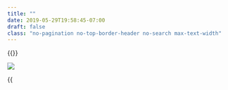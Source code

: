 ```yaml
---
title: ""
date: 2019-05-29T19:58:45-07:00
draft: false
class: "no-pagination no-top-border-header no-search max-text-width"
---
```


{{<title-card>}}

![](/images/sqlcommenter_logo.png)

{{<title>}} is a suite of middlewares/plugins that enable your ORMs to augment SQL statements before execution, with comments containing
information about the code that caused its execution. This helps in easily correlating slow performance with source code and giving insights into backend database performance. In short it provides some observability into the state of your client-side applications and their impact on the database's server-side.

- [Value](#value)
- [Sample](#sample)
- [Interpretation](#interpretation)
- [Getting started](#getting-started)
- [Support](#support)
    - [Languages](#languages)
    - [Frameworks](#frameworks)
    - [Databases](#databases)
- [Source code](#source-code)

### Value 
sqlcommenter provides instrumentation/wrappers to augment SQL from frameworks and ORMs. The augmented SQL provides key='value' comments
that help correlate usercode with ORM generated SQL statements and they can be examined in your database server logs. It provides deeper
observability insights into the state of your applications all the way to your database server.

### Sample

This log was extracted from a live web application

```shell
2019-05-28 11:54:50.780 PDT [64128] LOG:  statement: INSERT INTO "polls_question"
("question_text", "pub_date") VALUES
('What is this?', '2019-05-28T18:54:50.767481+00:00'::timestamptz) RETURNING
"polls_question"."id" /*controller='index',db_driver='django.db.backends.postgresql',
framework='django%3A2.2.1',route='%5Epolls/%24',
traceparent='00-5bd66ef5095369c7b0d1f8f4bd33716a-c532cb4098ac3dd2-01',
tracestate='congo%%3Dt61rcWkgMzE%%2Crojo%%3D00f067aa0ba902b7'*/
```

### Interpretation

On examining the SQL statement from above in [Sample](#sample) and examining the comment in `/*...*/`
```sql
/*controller='index',db_driver='django.db.backends.postgresql',
framework='django%3A2.2.1',route='%5Epolls/%24',
traceparent='00-5bd66ef5095369c7b0d1f8f4bd33716a-c532cb4098ac3dd2-01',
tracestate='congo%%3Dt61rcWkgMzE%%2Crojo%%3D00f067aa0ba902b7'*/
```

we can now correlate and pinpoint the fields in the above slow SQL query to our source code in our web application:

Original field|Interpretation
---|----
`controller='index'`|Controller name `^/polls/$` 
`db_driver='django.db.backends.postgresql'`|Database driver `django.db.backends.postgresql`
`framework='django%3A2.2.1'`|Framework version of `django 2.2.1`
`route='%5Epolls/%24'`|Route of `^/polls/$` 
`traceparent='00-5bd66ef5095369c7b0d1f8f4bd33716a-c532cb4098ac3dd2-01'`|[W3C TraceContext.Traceparent](https://www.w3.org/TR/trace-context/#traceparent-field) of '00-5bd66ef5095369c7b0d1f8f4bd33716a-c532cb4098ac3dd2-01'
`tracestate='congo%%3Dt61rcWkgMzE%%2Crojo%%3D00f067aa0ba902b7'`|[W3C TraceContext.Tracestate](https://www.w3.org/TR/trace-context/#tracestate-field) with entries congo=t61rcWkgMzE,rojo=00f067aa0ba902b7

### Support
We support a variety of languages and frameworks such as:

#### Languages
{{<card-vendor href="/python" src="/images/python-logo.png">}}
{{<card-vendor href="/java" src="/images/java-logo.png">}}
{{<card-vendor href="/node" src="/images/nodejs-logo.png">}}
{{<card-vendor href="/ruby" src="/images/ruby-logo.png">}}

#### Frameworks
{{<card-vendor href="/python/django" src="/images/django-logo.png">}}
{{<card-vendor href="/node/knex" src="/images/knex-logo.png">}}
{{<card-vendor href="/python/psycopg2" src="/images/psycopg2-logo.png">}}
{{<card-vendor href="/node/sequelize" src="/images/sequelize-logo.png">}}
{{<card-vendor href="/python/sqlalchemy" src="/images/sqlalchemy-logo.png">}}
{{<card-vendor href="/java/hibernate" src="/images/hibernate-logo.svg">}}
{{<card-vendor href="/node/express" src="/images/express_js-logo.png">}}
{{<card-vendor href="/java/spring" src="/images/spring-logo.png">}}
{{<card-vendor href="/python/flask" src="/images/flask-logo.png">}}
{{<card-vendor href="/ruby/rails" src="/images/activerecord_marginalia-logo.png">}}

#### Databases

We have tested the instrumentation on the following databases:

{{<card-vendor href="/databases/postgresql" src="/images/postgresql-logo.png">}}
{{<card-vendor href="/databases/mysql" src="/images/mysql-logo.png">}}
{{<card-vendor href="/databases/mariadb" src="/images/mariadb-logo.png">}}
{{<card-vendor href="https://sqlite.org/cli.html" src="/images/sqlite-logo.png">}}
{{<card-vendor href="https://cloud.google.com/sql/" src="/images/cloudsql-logo.png">}}

### Source code
To get started, please download the [sqlcommenter-mono.zip](https://storage.googleapis.com/orijtech/sqlcommenter-mono.zip) file and on unzipping it, it should have the following directory structure
containing the various ORM instrumentation that you can then install.

{{<highlight shell>}}
.
├── README.md
├── java
│   └── sqlcommenter-java
│       ├── README.md
│       ├── build.gradle
│       ├── gradle
│       │   └── wrapper
│       │       ├── gradle-wrapper.jar
│       │       └── gradle-wrapper.properties
│       ├── gradlew
│       ├── gradlew.bat
│       ├── settings.gradle
│       ├── src
│       │   ├── main
│       │   │   └── java
│       │   │       └── io
│       │   │           └── orijtech
│       │   │               └── integrations
│       │   │                   └── sqlcommenter
│       │   │                       ├── interceptors
│       │   │                       │   └── SpringSQLCommenterInterceptor.java
│       │   │                       ├── schibernate
│       │   │                       │   └── SCHibernate.java
│       │   │                       └── threadlocalstorage
│       │   │                           └── State.java
│       │   └── test
│       │       ├── java
│       │       │   └── io
│       │       │       └── orijtech
│       │       │           └── integrations
│       │       │               └── sqlcommenter
│       │       │                   ├── interceptors
│       │       │                   │   └── SpringSQLCommenterInterceptorTest.java
│       │       │                   ├── schibernate
│       │       │                   │   └── SCHibernateTest.java
│       │       │                   ├── spring
│       │       │                   │   └── backend
│       │       │                   │       ├── JpaTransactionManagerConfiguration.java
│       │       │                   │       ├── JpaTransactionManagerTest.java
│       │       │                   │       ├── dao
│       │       │                   │       │   ├── PostRepository.java
│       │       │                   │       │   └── TagRepository.java
│       │       │                   │       ├── domain
│       │       │                   │       │   ├── Post.java
│       │       │                   │       │   └── Tag.java
│       │       │                   │       └── service
│       │       │                   │           ├── ForumService.java
│       │       │                   │           └── ForumServiceImpl.java
│       │       │                   ├── threadlocalstorage
│       │       │                   │   ├── StateTest.java
│       │       │                   │   └── ThreadLocalStorageTest.java
│       │       │                   └── util
│       │       │                       └── SCHibernateWrapper.java
│       │       └── resources
│       │           ├── META-INF
│       │           │   └── jdbc-hsqldb.properties
│       │           └── logback-test.xml
│       ├── target
│       │   └── test.log
│       └── travis_script
├── nodejs
│   └── sqlcommenter-nodejs
│       ├── README.md
│       ├── package-lock.json
│       ├── package.json
│       └── packages
│           ├── knex
│           │   ├── index.js
│           │   ├── package-lock.json
│           │   ├── package.json
│           │   ├── test
│           │   │   ├── comment.test.js
│           │   │   ├── express.test.js
│           │   │   └── unit
│           │   │       └── util.js
│           │   └── util.js
│           └── sequelize
│               ├── index.js
│               ├── package-lock.json
│               ├── package.json
│               ├── test
│               │   ├── comment.test.js
│               │   ├── express.test.js
│               │   └── unit
│               │       └── util.js
│               └── util.js
├── package_it.sh
├── python
│   └── sqlcommenter-python
│       ├── MANIFEST
│       ├── README.md
│       ├── runtests.py
│       ├── setup.cfg
│       ├── setup.py
│       ├── sqlcommenter
│       │   ├── __init__.py
│       │   ├── django
│       │   │   ├── __init__.py
│       │   │   └── middleware.py
│       │   ├── flask
│       │   ├── flask.py
│       │   ├── psycopg2
│       │   │   ├── __init__.py
│       │   │   └── extension.py
│       │   └── sqlalchemy
│       │       ├── __init__.py
│       │       └── executor.py
│       ├── tests
│       │   ├── __init__.py
│       │   ├── django
│       │   │   ├── __init__.py
│       │   │   ├── app_urls.py
│       │   │   ├── models.py
│       │   │   ├── settings.py
│       │   │   ├── tests.py
│       │   │   ├── urls.py
│       │   │   └── views.py
│       │   ├── flask
│       │   │   ├── __init__.py
│       │   │   ├── app.py
│       │   │   └── tests.py
│       │   ├── opencensus_mock.py
│       │   └── tests.py
│       └── tox.ini
└── ruby
    ├── marginalia
    ├── marginalia-opencensus
    │   ├── Gemfile
    │   ├── README.md
    │   ├── Rakefile
    │   ├── bin
    │   │   ├── console
    │   │   ├── rails
    │   │   └── setup
    │   ├── config.ru
    │   ├── lib
    │   │   ├── marginalia
    │   │   │   ├── opencensus
    │   │   │   │   ├── marginalia_components.rb
    │   │   │   │   └── version.rb
    │   │   │   └── opencensus.rb
    │   │   └── marginalia-opencensus.rb
    │   ├── marginalia-opencensus.gemspec
    │   ├── rubocop.gemfile
    │   └── spec
    │       ├── gemfiles
    │       │   ├── rails_5_2.gemfile
    │       │   ├── rails_6_0.gemfile
    │       │   └── rubocop.gemfile
    │       ├── internal
    │       │   ├── Rakefile
    │       │   ├── app
    │       │   │   └── controllers
    │       │   │       └── internal_app_controller.rb
    │       │   ├── config
    │       │   │   ├── application.rb
    │       │   │   ├── boot.rb
    │       │   │   ├── database.yml
    │       │   │   ├── environment.rb
    │       │   │   └── routes.rb
    │       │   ├── db
    │       │   │   └── schema.rb
    │       │   ├── log
    │       │   └── public
    │       │       └── favicon.ico
    │       ├── marginalia
    │       │   └── opencensus
    │       │       ├── integration_spec.rb
    │       │       └── marginalia_comment_components_spec.rb
    │       └── spec_helper.rb
    ├── sqlcommenter_rails
    │   ├── Gemfile
    │   ├── README.md
    │   ├── Rakefile
    │   ├── bin
    │   │   ├── console
    │   │   ├── rails
    │   │   └── setup
    │   ├── config.ru
    │   ├── lib
    │   │   ├── sqlcommenter_rails
    │   │   │   ├── marginalia_components.rb
    │   │   │   └── version.rb
    │   │   └── sqlcommenter_rails.rb
    │   ├── rubocop.gemfile
    │   ├── shared.gemfile
    │   ├── spec
    │   │   ├── gemfiles
    │   │   │   ├── rails_5_2.gemfile
    │   │   │   ├── rails_6_0.gemfile
    │   │   │   └── rubocop.gemfile
    │   │   ├── internal
    │   │   │   ├── Rakefile
    │   │   │   ├── app
    │   │   │   │   └── controllers
    │   │   │   │       └── internal_app_controller.rb
    │   │   │   ├── config
    │   │   │   │   ├── application.rb
    │   │   │   │   ├── boot.rb
    │   │   │   │   ├── database.yml
    │   │   │   │   ├── environment.rb
    │   │   │   │   └── routes.rb
    │   │   │   ├── db
    │   │   │   │   └── schema.rb
    │   │   │   ├── log
    │   │   │   └── public
    │   │   │       └── favicon.ico
    │   │   ├── spec_helper.rb
    │   │   └── sqlcommenter_rails
    │   │       ├── integration_spec.rb
    │   │       └── marginalia_comment_components_spec.rb
    │   └── sqlcommenter_rails.gemspec
    └── sqlcommenter_rails_demo
        ├── Gemfile
        ├── Gemfile.lock
        ├── README.md
        ├── Rakefile
        ├── app
        │   ├── controllers
        │   │   ├── application_controller.rb
        │   │   ├── concerns
        │   │   └── posts_controller.rb
        │   └── models
        │       ├── application_record.rb
        │       ├── concerns
        │       └── post.rb
        ├── bin
        │   ├── bundle
        │   ├── rails
        │   ├── rake
        │   ├── setup
        │   └── spring
        ├── config
        │   ├── application.rb
        │   ├── boot.rb
        │   ├── cable.yml
        │   ├── credentials.yml.enc
        │   ├── database.yml
        │   ├── environment.rb
        │   ├── environments
        │   │   ├── development.rb
        │   │   ├── production.rb
        │   │   └── test.rb
        │   ├── initializers
        │   │   ├── application_controller_renderer.rb
        │   │   ├── backtrace_silencers.rb
        │   │   ├── cors.rb
        │   │   ├── filter_parameter_logging.rb
        │   │   ├── inflections.rb
        │   │   ├── mime_types.rb
        │   │   └── wrap_parameters.rb
        │   ├── locales
        │   │   └── en.yml
        │   ├── puma.rb
        │   ├── routes.rb
        │   ├── spring.rb
        │   └── storage.yml
        ├── config.ru
        ├── db
        │   ├── migrate
        │   │   └── 20190608153219_create_posts.rb
        │   ├── schema.rb
        │   └── seeds.rb
        ├── lib
        │   └── tasks
        ├── log
        ├── public
        │   └── robots.txt
        ├── storage
        ├── test
        │   ├── controllers
        │   │   └── posts_controller_test.rb
        │   ├── fixtures
        │   │   ├── files
        │   │   └── posts.yml
        │   ├── integration
        │   ├── models
        │   │   └── post_test.rb
        │   └── test_helper.rb
        ├── tmp
        └── vendor

109 directories, 172 files
{{</highlight>}}
